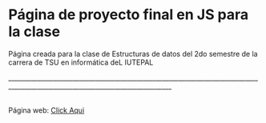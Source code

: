 <h1 aling="center">Página de proyecto final en JS para la clase</h1>
<p>Página creada para la clase de Estructuras de datos del 2do semestre de la carrera de TSU en informática deL IUTEPAL</p>
<div>_________________________________________________________________________________________________________________________________<div>
  <br>
<p>Página web: <a href="https://rainergarcia.github.io/proyectoFinal-JS/" target="_blank">Click Aqui</a></p>
